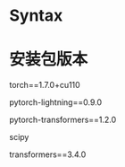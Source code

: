 # Syntax
# 安装包版本
torch==1.7.0+cu110
<!-- python-Levenshtein==0.12.0 -->

pytorch-lightning==0.9.0

pytorch-transformers==1.2.0

scipy

transformers==3.4.0
